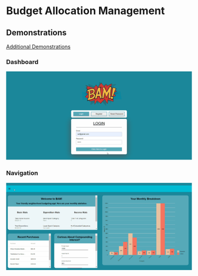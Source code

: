 # Budget Allocation Management

## Demonstrations 
[Additional Demonstrations](DEMO.md)
  ### Dashboard
  ![](Demo/Main_Dash.gif)
  
  ### Navigation
  ![](Demo/Navigation.gif)

  




